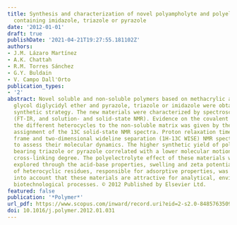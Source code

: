 ```yaml
---
title: Synthesis and characterization of novel polyampholyte and polyelectrolyte polymers
  containing imidazole, triazole or pyrazole
date: '2012-01-01'
draft: true
publishDate: '2021-04-21T19:27:55.181102Z'
authors:
- J.M. Lázaro Martínez
- A.K. Chattah
- R.M. Torres Sánchez
- G.Y. Buldain
- V. Campo Dall'Orto
publication_types:
- '2'
abstract: Novel soluble and non-soluble polymers based on methacrylic acid, ethylene
  glycol diglycidyl ether and pyrazole, triazole or imidazole were obtained by a one-spot
  synthetic strategy. The new materials were characterized by spectroscopic techniques
  (FT-IR, and solution- and solid-state NMR). Evidence on the covalent binding of
  the different heterocycles to the non-soluble matrix was given by the unequivocal
  assignment of the 13C solid-state NMR spectra. Proton relaxation times in the rotating
  frame and two-dimensional wideline separation (1H-13C WISE) NMR spectra were used
  to assess their molecular dynamics. The higher synthetic yield of polyampholytes
  bearing triazole or pyrazole correlated with a lower molecular motion and a higher
  cross-linking degree. The polyelectrolyte effect of these materials was exhaustively
  explored through the acid-base properties, swelling and zeta potential. The quaternization
  of heterocyclic residues, responsible for adsorptive properties, was studied taking
  into account that these materials are attractive for analytical, environmental and
  biotechnological processes. © 2012 Published by Elsevier Ltd.
featured: false
publication: '*Polymer*'
url_pdf: https://www.scopus.com/inward/record.uri?eid=2-s2.0-84857635092&doi=10.1016%2fj.polymer.2012.01.031&partnerID=40&md5=9d90edef1dd5ebb1bc9bcad39eba4fa6
doi: 10.1016/j.polymer.2012.01.031
---
```


